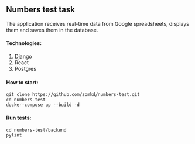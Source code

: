 ## Numbers test task

The application receives real-time data from Google spreadsheets, displays them and saves them in the database.

#### Technologies:
 1. Django 
 2. React 
 3. Postgres

#### How to start:
```
git clone https://github.com/zomkd/numbers-test.git
cd numbers-test
docker-compose up --build -d
```

#### Run tests:
```
cd numbers-test/backend
pylint
```